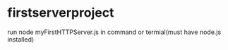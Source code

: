 # firstserverproject
run  node myFirstHTTPServer.js in command or termial(must have node.js installed)
